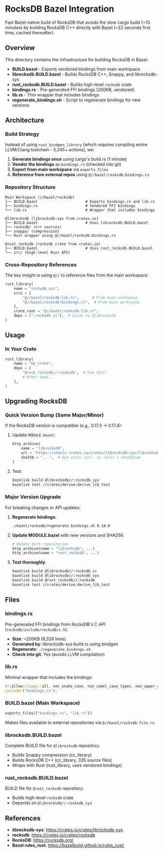 # RocksDB Bazel Integration

Fast Bazel-native build of RocksDB that avoids the slow cargo build (~13 minutes) by building RocksDB C++ directly with Bazel (~22 seconds first time, cached thereafter).

## Overview

This directory contains the infrastructure for building RocksDB in Bazel:

- **BUILD.bazel** - Exports vendored bindings from main workspace
- **librocksdb.BUILD.bazel** - Builds RocksDB C++, Snappy, and librocksdb-sys
- **rust_rocksdb.BUILD.bazel** - Builds high-level `rocksdb` crate
- **bindings.rs** - Pre-generated FFI bindings (200KB, vendored)
- **lib.rs** - Thin wrapper that includes bindings
- **regenerate_bindings.sh** - Script to regenerate bindings for new versions

## Architecture

### Build Strategy

Instead of using `rust_bindgen_library` (which requires compiling entire LLVM/Clang toolchain - 5,245+ actions), we:

1. **Generate bindings once** using cargo's build.rs (1 minute)
2. **Vendor the bindings** as `bindings.rs` (checked into git)
3. **Export from main workspace** via `exports_files`
4. **Reference from external repos** using `@//bazel/rocksdb:bindings.rs`

### Repository Structure

```
Main Workspace (//bazel/rocksdb)
├── BUILD.bazel                      # Exports bindings.rs and lib.rs
├── bindings.rs                      # Vendored FFI bindings
└── lib.rs                           # Wrapper that includes bindings

@librocksdb (librocksdb-sys from crates.io)
├── BUILD.bazel                      # Uses librocksdb.BUILD.bazel
├── rocksdb/ (C++ sources)
├── snappy/ (compression)
└── Rust wrapper using @//bazel/rocksdb:bindings.rs

@rust_rocksdb (rocksdb crate from crates.io)
├── BUILD.bazel                      # Uses rust_rocksdb.BUILD.bazel
└── src/ (high-level Rust API)
```

### Cross-Repository References

The key insight is using `@//` to reference files from the main workspace:

```python
rust_library(
    name = "rocksdb_sys",
    srcs = [
        "@//bazel/rocksdb:lib.rs",      # From main workspace
        "@//bazel/rocksdb:bindings.rs",  # From main workspace
    ],
    crate_root = "@//bazel/rocksdb:lib.rs",
    deps = [":rocksdb_cc"],  # Local to @librocksdb
)
```

## Usage

### In Your Crate

```python
rust_library(
    name = "my_crate",
    deps = [
        "@rust_rocksdb//:rocksdb",  # Use this!
        # Other deps...
    ],
)
```

## Upgrading RocksDB

### Quick Version Bump (Same Major/Minor)

If the RocksDB version is compatible (e.g., 0.17.3 → 0.17.4):

1. Update `MODULE.bazel`:
   ```python
   http_archive(
       name = "librocksdb",
       url = "https://static.crates.io/crates/librocksdb-sys/librocksdb-sys-0.17.4+X.Y.Z.crate",
       sha256 = "...",  # Get with: curl -sL <url> | sha256sum
   )
   ```

2. Test:
   ```bash
   bazelisk build @librocksdb//:rocksdb_sys
   bazelisk test //crates/derive:derive_lib_test
   ```

### Major Version Upgrade

For breaking changes or API updates:

1. **Regenerate bindings**:
   ```bash
   ./bazel/rocksdb/regenerate_bindings.sh 0.18.0
   ```

2. **Update MODULE.bazel** with new versions and SHA256:
   ```python
   # Update both repositories
   http_archive(name = "librocksdb", ...)
   http_archive(name = "rust_rocksdb", ...)
   ```

3. **Test thoroughly**:
   ```bash
   bazelisk build @librocksdb//:rocksdb_cc
   bazelisk build @librocksdb//:rocksdb_sys
   bazelisk build @rust_rocksdb//:rocksdb
   bazelisk test //crates/derive:derive_lib_test
   ```

## Files

### bindings.rs

Pre-generated FFI bindings from RocksDB's C API (`rocksdb/include/rocksdb/c.h`).

- **Size**: ~200KB (6,326 lines)
- **Generated by**: librocksdb-sys build.rs using bindgen
- **Regenerate**: `./regenerate_bindings.sh`
- **Check into git**: Yes (avoids LLVM compilation)

### lib.rs

Minimal wrapper that includes the bindings:

```rust
#![allow(clippy::all, non_snake_case, non_camel_case_types, non_upper_case_globals)]
include!("bindings.rs");
```

### BUILD.bazel (Main Workspace)

```python
exports_files(["bindings.rs", "lib.rs"])
```

Makes files available to external repositories via `@//bazel/rocksdb:file.rs`.

### librocksdb.BUILD.bazel

Complete BUILD file for `@librocksdb` repository:
- Builds Snappy compression (cc_library)
- Builds RocksDB C++ (cc_library, 335 source files)
- Wraps with Rust (rust_library, uses vendored bindings)

### rust_rocksdb.BUILD.bazel

BUILD file for `@rust_rocksdb` repository:
- Builds high-level `rocksdb` crate
- Depends on `@librocksdb//:rocksdb_sys`

## References

- **librocksdb-sys**: https://crates.io/crates/librocksdb-sys
- **rocksdb**: https://crates.io/crates/rocksdb
- **RocksDB**: https://rocksdb.org/
- **Bazel rules_rust**: https://bazelbuild.github.io/rules_rust/
